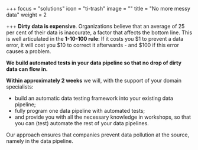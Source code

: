 +++
focus = "solutions"
icon = "ti-trash"
image = ""
title = "No more messy data"
weight = 2

+++
**Dirty data is expensive**. Organizations believe that an average of 25 per cent of their data is inaccurate, a factor that affects the bottom line. This is well articulated in the **1-10-100 rule**: If it costs you $1 to prevent a data error, it will cost you $10 to correct it afterwards - and $100 if this error causes a problem.

**We build automated tests in your data pipeline so that no drop of dirty data can flow in.**

**Within approximately 2 weeks** we will, with the support of your domain specialists:

* build an automatic data testing framework into your existing data pipeline;
* fully program one data pipeline with automated tests;
* and provide you with all the necessary knowledge in workshops, so that you can (test) automate the rest of your data pipelines.

Our approach ensures that companies prevent data pollution at the source, namely in the data pipeline.